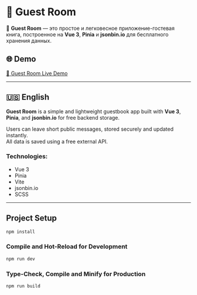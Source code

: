 # 🚀 Guest Room

👋 **Guest Room** — это простое и легковесное приложение-гостевая книга, построенное на **Vue 3**, **Pinia** и **jsonbin.io** для бесплатного хранения данных.

## 🌐 Demo

[🔗 Guest Room Live Demo](https://jhasuev.github.io/guest-room/dist/index.html)

---

## 🇺🇸 English

**Guest Room** is a simple and lightweight guestbook app built with **Vue 3**, **Pinia**, and **jsonbin.io** for free backend storage.

Users can leave short public messages, stored securely and updated instantly.  
All data is saved using a free external API.

### Technologies:

- Vue 3
- Pinia
- Vite
- jsonbin.io
- SCSS

---

## Project Setup

```sh
npm install
```

### Compile and Hot-Reload for Development

```sh
npm run dev
```

### Type-Check, Compile and Minify for Production

```sh
npm run build
```

